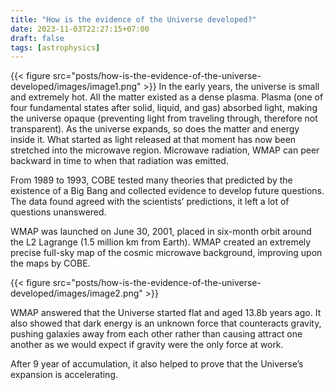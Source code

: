 ```yaml
---
title: "How is the evidence of the Universe developed?"
date: 2023-11-03T22:27:15+07:00
draft: false
tags: [astrophysics]
---
```


{{< figure src="posts/how-is-the-evidence-of-the-universe-developed/images/image1.png" >}}
In the early years, the universe is small and extremely hot. All the matter existed as a dense plasma. Plasma (one of four fundamental states after solid, liquid, and gas) absorbed light, making the universe opaque (preventing light from traveling through, therefore not transparent). As the universe expands, so does the matter and energy inside it. What started as light released at that moment has now been stretched into the microwave region. Microwave radiation, WMAP can peer backward in time to when that radiation was emitted.

From 1989 to 1993, COBE tested many theories that predicted by the existence of a Big Bang and collected evidence to develop future questions. The data found agreed with the scientists’ predictions, it left a lot of questions unanswered.

WMAP was launched on June 30, 2001, placed in six-month orbit around the L2 Lagrange (1.5 million km from Earth). WMAP created an extremely precise full-sky map of the cosmic microwave background, improving upon the maps by COBE.

{{< figure src="posts/how-is-the-evidence-of-the-universe-developed/images/image2.png" >}}

WMAP answered that the Universe started flat and aged 13.8b years ago. It also showed that dark energy is an unknown force that counteracts gravity, pushing galaxies away from each other rather than causing attract one another as we would expect if gravity were the only force at work.

After 9 year of accumulation, it also helped to prove that the Universe’s expansion is accelerating.
